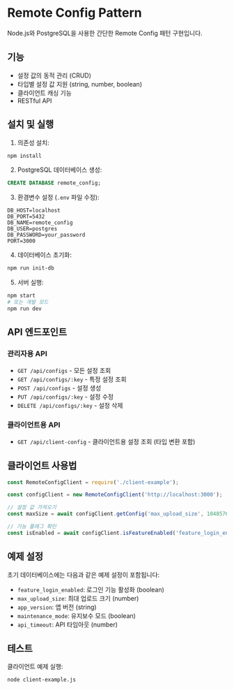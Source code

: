 # Remote Config Pattern

Node.js와 PostgreSQL을 사용한 간단한 Remote Config 패턴 구현입니다.

## 기능

- 설정 값의 동적 관리 (CRUD)
- 타입별 설정 값 지원 (string, number, boolean)
- 클라이언트 캐싱 기능
- RESTful API

## 설치 및 실행

1. 의존성 설치:
```bash
npm install
```

2. PostgreSQL 데이터베이스 생성:
```sql
CREATE DATABASE remote_config;
```

3. 환경변수 설정 (`.env` 파일 수정):
```
DB_HOST=localhost
DB_PORT=5432
DB_NAME=remote_config
DB_USER=postgres
DB_PASSWORD=your_password
PORT=3000
```

4. 데이터베이스 초기화:
```bash
npm run init-db
```

5. 서버 실행:
```bash
npm start
# 또는 개발 모드
npm run dev
```

## API 엔드포인트

### 관리자용 API

- `GET /api/configs` - 모든 설정 조회
- `GET /api/configs/:key` - 특정 설정 조회
- `POST /api/configs` - 설정 생성
- `PUT /api/configs/:key` - 설정 수정
- `DELETE /api/configs/:key` - 설정 삭제

### 클라이언트용 API

- `GET /api/client-config` - 클라이언트용 설정 조회 (타입 변환 포함)

## 클라이언트 사용법

```javascript
const RemoteConfigClient = require('./client-example');

const configClient = new RemoteConfigClient('http://localhost:3000');

// 설정 값 가져오기
const maxSize = await configClient.getConfig('max_upload_size', 1048576);

// 기능 플래그 확인
const isEnabled = await configClient.isFeatureEnabled('feature_login_enabled');
```

## 예제 설정

초기 데이터베이스에는 다음과 같은 예제 설정이 포함됩니다:

- `feature_login_enabled`: 로그인 기능 활성화 (boolean)
- `max_upload_size`: 최대 업로드 크기 (number)
- `app_version`: 앱 버전 (string)
- `maintenance_mode`: 유지보수 모드 (boolean)
- `api_timeout`: API 타임아웃 (number)

## 테스트

클라이언트 예제 실행:
```bash
node client-example.js
``` 